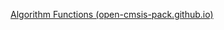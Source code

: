 [Algorithm Functions (open-cmsis-pack.github.io)](https://open-cmsis-pack.github.io/Open-CMSIS-Pack-Spec/main/html/algorithmFunc.html)
